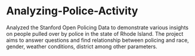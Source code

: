 # Analyzing-Police-Activity
Analyzed the Stanford Open Policing Data to demonstrate various insights on people pulled over by police in the state of Rhode Island. The project aims to answer questions and find relationship between policing and race, gender, weather conditions, district among other parameters.
